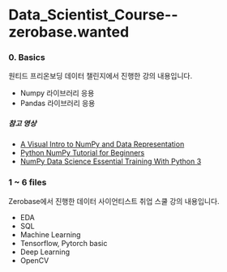 # Data_Scientist_Course--zerobase.wanted

### 0. Basics 
원티드 프리온보딩 데이터 챌린지에서 진행한 강의 내용입니다.

- Numpy 라이브러리 응용
- Pandas 라이브러리 응용
  
##### 참고 영상
- [A Visual Intro to NumPy and Data Representation](http://jalammar.github.io/visual-numpy/)
- [Python NumPy Tutorial for Beginners](https://www.youtube.com/watch?v=QUT1VHiLmmI)
- [NumPy Data Science Essential Training With Python 3](https://www.youtube.com/playlist?list=PLZ7s-Z1aAtmIRpnGQGMTvV3AGdDK37d2b)

### 1 ~ 6 files

Zerobase에서 진행한 데이터 사이언티스트 취업 스쿨 강의 내용입니다.

- EDA
- SQL
- Machine Learning
- Tensorflow, Pytorch basic
- Deep Learning
- OpenCV
